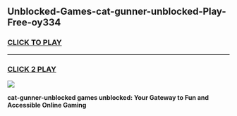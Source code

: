 
## Unblocked-Games-cat-gunner-unblocked-Play-Free-oy334
<h3>
<a href="https://premium76.site?title=cat-gunner-unblocked&ref=10A">CLICK TO PLAY</a></h3>
<hr>

<h3>
<a href="https://premium76.site?title=cat-gunner-unblocked&ref=10A">CLICK 2 PLAY</a>
  
</h3>

<a href="https://premium76.site?title=cat-gunner-unblocked&ref=10A"><img src="https://clearcache.store/games.png"></a>


**cat-gunner-unblocked games unblocked: Your Gateway to Fun and Accessible Online Gaming**

